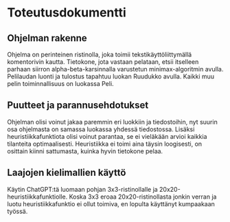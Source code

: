 # Toteutusdokumentti

## Ohjelman rakenne
Ohjelma on perinteinen ristinolla, joka toimii tekstikäyttöliittymällä komentorivin kautta. Tietokone, jota vastaan pelataan, etsii itselleen parhaan siirron alpha-beta-karsinnalla varustetun minimax-algoritmin avulla. Pelilaudan luonti ja tulostus tapahtuu luokan Ruudukko avulla. Kaikki muu pelin toiminnallisuus on luokassa Peli.

## Puutteet ja parannusehdotukset
Ohjelman olisi voinut jakaa paremmin eri luokkiin ja tiedostoihin, nyt suurin osa ohjelmasta on samassa luokassa yhdessä tiedostossa. Lisäksi heuristiikkafunktiota olisi voinut parantaa, se ei vieläkään arvioi kaikkia tilanteita optimaalisesti. Heuristiikka ei toimi aina täysin loogisesti, on osittain kiinni sattumasta, kuinka hyvin tietokone pelaa.

## Laajojen kielimallien käyttö
Käytin ChatGPT:tä luomaan pohjan 3x3-ristinollalle ja 20x20-heuristiikkafunktiolle. Koska 3x3 eroaa 20x20-ristinollasta jonkin verran ja luotu heuristiikkafunktio ei ollut toimiva, en lopulta käyttänyt kumpaakaan työssä.

